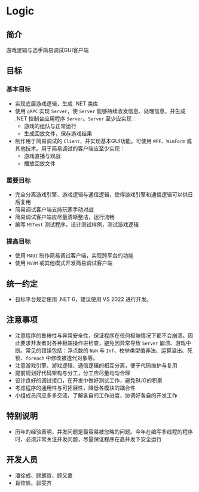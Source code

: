 # Logic

## 简介

游戏逻辑与选手简易调试GUI客户端

## 目标

### 基本目标

- 实现底层游戏逻辑，生成 .NET 类库
- 使用 `gRPC` 实现 `Server`，使 `Server` 能够持续收发信息、处理信息，并生成 .NET 控制台应用程序 `Server`。`Server` 至少应实现：
  - 游戏的组队与正常运行
  - 生成回放文件，保存游戏结果
- 制作用于简易调试的 `Client`，并实现基本GUI功能。可使用 `WPF`、`WinForm` 或其他技术。用于简易调试的客户端应至少实现：
  - 游戏直播与观战
  - 播放回放文件

### 重要目标

- 完全分离游戏引擎、游戏逻辑与通信逻辑，使得游戏引擎和通信逻辑可以供日后复用
- 简易调试客户端支持玩家手动对战
- 简易调试客户端应尽量清晰整洁，运行流畅
- 编写 `MSTest` 测试程序，设计测试样例，测试游戏逻辑

### 提高目标

- 使用 `MAUI` 制作简易调试客户端，实现跨平台的功能
- 使用 `MVVM` 或其他模式开发简易调试客户端

## 统一约定

- 目标平台规定使用 .NET 6，建议使用 VS 2022 进行开发。

## 注意事项

- 注意程序的鲁棒性与异常安全性，保证程序在任何极端情况下都不会崩溃。因此要求开发者对各种极端操作进检查，避免因异常导致 `Server` 崩溃、游戏中断。常见的错误包括：浮点数的 `NaN` 与 `Inf`、枚举类型值非法、运算溢出、死锁、`foreach` 中修改被迭代对象等。
- 注意游戏引擎、游戏逻辑、通信逻辑的相互分离，便于代码维护与复用 
- 提前规划好代码架构与分工，分工应尽量均匀合理
- 设计良好的调试接口，在开发中做好测试工作，避免BUG的积累
- 考虑程序的通用性与可拓展性，降低各模块的耦合性
- 小组成员间应多多交流，了解各自的工作进度，协调好各自的开发工作

## 特别说明

- 历年的经验表明，并发问题是最容易被忽略的问题。今年在编写多线程的程序时，必须非常关注并发问题，尽量保证程序在高并发下安全运行

## 开发人员

- 潘徐成、顾朗哲、顾又嘉
- 肖钦帆、郭雯齐